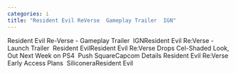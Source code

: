 ```yaml
---
categories: i
title: "Resident Evil ReVerse  Gameplay Trailer  IGN"
---
```

Resident Evil Re-Verse - Gameplay Trailer&nbsp;&nbsp;IGNResident Evil Re:Verse - Launch Trailer&nbsp;&nbsp;Resident EvilResident Evil Re:Verse Drops Cel-Shaded Look, Out Next Week on PS4&nbsp;&nbsp;Push SquareCapcom Details Resident Evil Re:Verse Early Access Plans&nbsp;&nbsp;SiliconeraResident Evil